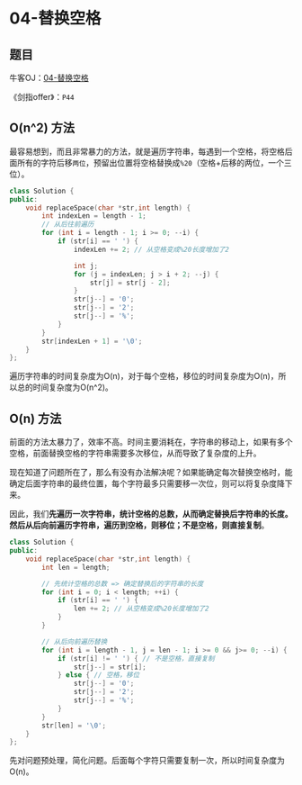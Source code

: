 # 04-替换空格

## 题目

牛客OJ：[04-替换空格](https://www.nowcoder.com/practice/4060ac7e3e404ad1a894ef3e17650423?tpId=13&tqId=11155&tPage=1&rp=1&ru=%2Fta%2Fcoding-interviews&qru=%2Fta%2Fcoding-interviews%2Fquestion-ranking)

《剑指offer》：`P44`

## O(n^2) 方法

最容易想到，而且非常暴力的方法，就是遍历字符串，每遇到一个空格，将空格后面所有的字符后移`两位`，预留出位置将空格替换成`%20`（空格+后移的两位，一个三位）。

```c++
class Solution {
public:
	void replaceSpace(char *str,int length) {
        int indexLen = length - 1;
        // 从后往前遍历
        for (int i = length - 1; i >= 0; --i) {
            if (str[i] == ' ') {
                indexLen += 2; // 从空格变成%20长度增加了2

                int j;
                for (j = indexLen; j > i + 2; --j) {
                    str[j] = str[j - 2];
                }
                str[j--] = '0';
                str[j--] = '2';
                str[j--] = '%';
            }
        }
        str[indexLen + 1] = '\0';
	}
};
```

遍历字符串的时间复杂度为O(n)，对于每个空格，移位的时间复杂度为O(n)，所以总的时间复杂度为O(n^2)。

## O(n) 方法

前面的方法太暴力了，效率不高。时间主要消耗在，字符串的移动上，如果有多个空格，前面替换空格的字符串需要多次移位，从而导致了复杂度的上升。

现在知道了问题所在了，那么有没有办法解决呢？如果能确定每次替换空格时，能确定后面字符串的最终位置，每个字符最多只需要移一次位，则可以将复杂度降下来。

因此，我们**先遍历一次字符串，统计空格的总数，从而确定替换后字符串的长度。然后从后向前遍历字符串，遍历到空格，则移位；不是空格，则直接复制**。

```c++
class Solution {
public:
	void replaceSpace(char *str,int length) {
        int len = length;

        // 先统计空格的总数 => 确定替换后的字符串的长度
        for (int i = 0; i < length; ++i) {
            if (str[i] == ' ') {
                len += 2; // 从空格变成%20长度增加了2
            }
        }

        // 从后向前遍历替换
        for (int i = length - 1, j = len - 1; i >= 0 && j>= 0; --i) {
            if (str[i] != ' ') { // 不是空格，直接复制
                str[j--] = str[i];
            } else { // 空格，移位
                str[j--] = '0';
                str[j--] = '2';
                str[j--] = '%';
            }
        }
        str[len] = '\0';
	}
};
```

先对问题预处理，简化问题。后面每个字符只需要复制一次，所以时间复杂度为O(n)。